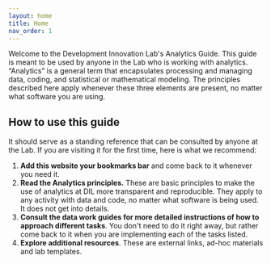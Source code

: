 ```yaml
---
layout: home
title: Home
nav_order: 1
---
```



Welcome to the Development Innovation Lab's Analytics Guide. This guide is meant to be used by anyone in the Lab who is working with analytics. “Analytics” is a general term that encapsulates processing and managing data, coding, and statistical or mathematical modeling. The principles described here apply whenever these three elements are present, no matter what software you are using. 

## How to use this guide

It should serve as a standing reference that can be consulted by anyone at the Lab. If you are visiting it for the first time, here is what we recommend:

1. **Add this website your bookmarks bar** and come back to it whenever you need it.   
1. **Read the Analytics principles.** These are basic principles to make the use of analytics at DIL more transparent and reproducible. They apply to any activity with data and code, no matter what software is being used. It does not get into details.
1. **Consult the data work guides for more detailed instructions of how to approach different tasks**. You don't need to do it right away, but rather come back to it when you are implementing each of the tasks listed.
1. **Explore additional resources**. These are external links, ad-hoc materials and lab templates.
